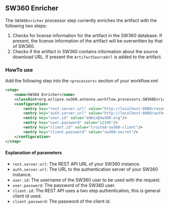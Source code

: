 ## SW360 Enricher
The `SW360Enricher` processor step currently enriches the artifact with the following two steps:

1. Checks for license information for the artifact in the SW360 database. If present, the license information of the artifact will be overwritten by that of SW360.
2. Checks if the artifact in SW360 contains information about the source download URL. If present the `ArtifactSourceUrl` is added to the artifact.

### HowTo use
Add the following step into the `<processors>` section of your workflow.xml

```xml
<step>
    <name>SW360 Enricher</name>
    <classHint>org.eclipse.sw360.antenna.workflow.processors.SW360Enricher</classHint>
    <configuration>
        <entry key="rest.server.url" value="http://localhost:8080/resource/api"/>
        <entry key="auth.server.url" value="http://localhost:8080/authorization/oauth"/>
        <entry key="user.id" value="admin@sw360.org"/>
        <entry key="user.password" value="12345"/>
        <entry key="client.id" value="trusted-sw360-client"/>
        <entry key="client.password" value="sw360-secret"/>
    </configuration>
</step>
```

#### Explanation of parameters
* `rest.server.url`: The REST API URL of your SW360 instance.
* `auth.server.url`: The URL to the authentication server of your SW360 instance.
* `user.id`: The username of the SW360 user to be used with the request.
* `user.password`: The password of the SW360 user.
* `client.id`: The REST API uses a two step authentication, this is general client id used.
* `client.password`: The password of the client id.
